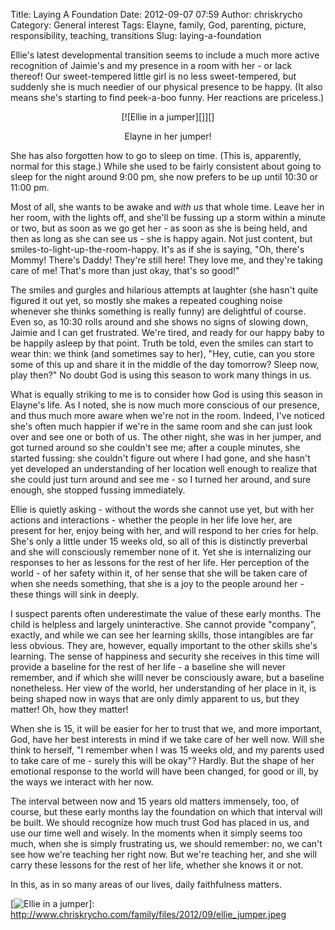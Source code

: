 Title: Laying A Foundation
Date: 2012-09-07 07:59
Author: chriskrycho
Category: General interest
Tags: Elayne, family, God, parenting, picture, responsibility, teaching, transitions
Slug: laying-a-foundation

Ellie's latest developmental transition seems to include a much more
active recognition of Jaimie's and my presence in a room with her - or
lack thereof! Our sweet-tempered little girl is no less sweet-tempered,
but suddenly she is much needier of our physical presence to be happy.
(It also means she's starting to find peek-a-boo funny. Her reactions
are priceless.)

<figure class="vertical" style="text-align: center">
[![Ellie in a jumper][]][]

</p>
<figcaption>
Elayne in her jumper!

</figcaption>
</figure>
<!--more-->She has also forgotten how to go to sleep on time. (This is,
apparently, normal for this stage.) While she used to be fairly
consistent about going to sleep for the night around 9:00 pm, she now
prefers to be up until 10:30 or 11:00 pm.

Most of all, she wants to be awake and *with us* that whole time. Leave
her in her room, with the lights off, and she'll be fussing up a storm
within a minute or two, but as soon as we go get her - as soon as she is
being held, and then as long as she can see us - she is happy again. Not
just content, but smiles-to-light-up-the-room-happy. It's as if she is
saying, "Oh, there's Mommy! There's Daddy! They're still here! They love
me, and they're taking care of me! That's more than just okay, that's so
good!"

The smiles and gurgles and hilarious attempts at laughter (she hasn't
quite figured it out yet, so mostly she makes a repeated coughing noise
whenever she thinks something is really funny) are delightful of course.
Even so, as 10:30 rolls around and she shows no signs of slowing down,
Jaimie and I can get frustrated. We're tired, and ready for our happy
baby to be happily asleep by that point. Truth be told, even the smiles
can start to wear thin: we think (and sometimes say to her), "Hey,
cutie, can you store some of this up and share it in the middle of the
day tomorrow? Sleep now, play then?" No doubt God is using this season
to work many things in us.

What is equally striking to me is to consider how God is using this
season in Elayne's life. As I noted, she is now much more conscious of
our presence, and thus much more aware when we're not in the room.
Indeed, I've noticed she's often much happier if we're in the same room
and she can just look over and see one or both of us. The other night,
she was in her jumper, and got turned around so she couldn't see me;
after a couple minutes, she started fussing: she couldn't figure out
where I had gone, and she hasn't yet developed an understanding of her
location well enough to realize that she could just turn around and see
me - so I turned her around, and sure enough, she stopped fussing
immediately.

Ellie is quietly asking - without the words she cannot use yet, but with
her actions and interactions - whether the people in her life love her,
are present for her, enjoy being with her, and will respond to her cries
for help. She's only a little under 15 weeks old, so all of this is
distinctly preverbal and she will consciously remember none of it. Yet
she is internalizing our responses to her as lessons for the rest of her
life. Her perception of the world - of her safety within it, of her
sense that she will be taken care of when she needs something, that she
is a joy to the people around her - these things will sink in deeply.

I suspect parents often underestimate the value of these early months.
The child is helpless and largely uninteractive. She cannot provide
"company", exactly, and while we can see her learning skills, those
intangibles are far less obvious. They are, however, equally important
to the other skills she's learning. The sense of happiness and security
she receives in this time will provide a baseline for the rest of her
life - a baseline she will never remember, and if which she willl never
be consciously aware, but a baseline nonetheless. Her view of the world,
her understanding of her place in it, is being shaped now in ways that
are only dimly apparent to us, but they matter! Oh, how they matter!

When she is 15, it will be easier for her to trust that we, and more
important, God, have her best interests in mind if we take care of her
well now. Will she think to herself, "I remember when I was 15 weeks
old, and my parents used to take care of me - surely this will be okay"?
Hardly. But the shape of her emotional response to the world will have
been changed, for good or ill, by the ways we interact with her now.

The interval between now and 15 years old matters immensely, too, of
course, but these early months lay the foundation on which that interval
will be built. We should recognize how much trust God has placed in us,
and use our time well and wisely. In the moments when it simply seems
too much, when she is simply frustrating us, we should remember: no, we
can't see how we're teaching her right now. But we're teaching her, and
she will carry these lessons for the rest of her life, whether she knows
it or not.

In this, as in so many areas of our lives, daily faithfulness matters.

  [Ellie in a jumper]: http://www.chriskrycho.com/family/files/2012/09/ellie_jumper.jpeg
    "ellie_jumper"
  [![Ellie in a jumper][]]: http://www.chriskrycho.com/family/files/2012/09/ellie_jumper.jpeg
